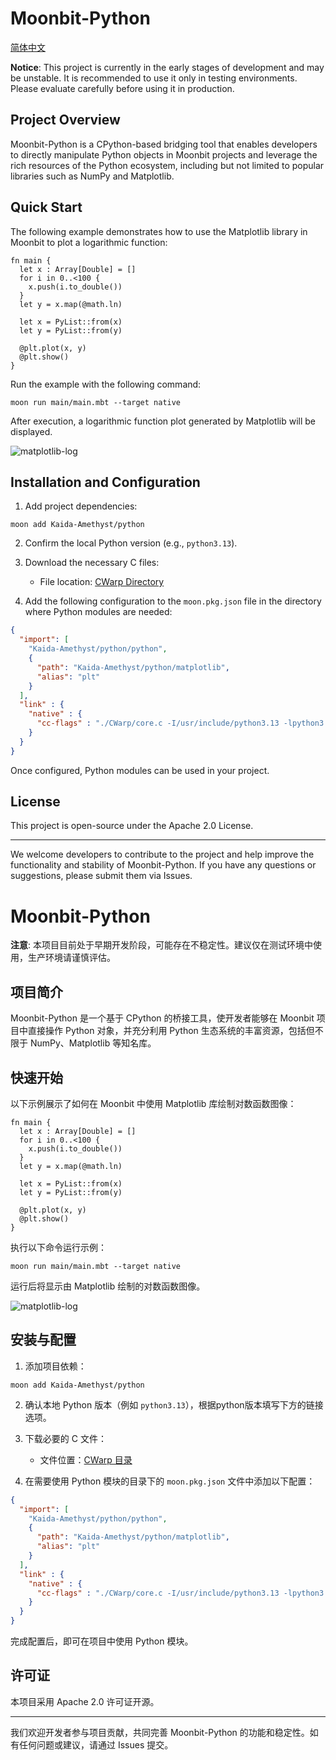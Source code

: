 # Moonbit-Python

[简体中文](#Moonbit-Python-1)

**Notice**: This project is currently in the early stages of development and may be unstable. It is recommended to use it only in testing environments. Please evaluate carefully before using it in production.

## Project Overview

Moonbit-Python is a CPython-based bridging tool that enables developers to directly manipulate Python objects in Moonbit projects and leverage the rich resources of the Python ecosystem, including but not limited to popular libraries such as NumPy and Matplotlib.

## Quick Start

The following example demonstrates how to use the Matplotlib library in Moonbit to plot a logarithmic function:

```moonbit
fn main {
  let x : Array[Double] = [] 
  for i in 0..<100 {
    x.push(i.to_double())
  }
  let y = x.map(@math.ln)

  let x = PyList::from(x)
  let y = PyList::from(y)

  @plt.plot(x, y)
  @plt.show()
}
```

Run the example with the following command:

```shell
moon run main/main.mbt --target native
```

After execution, a logarithmic function plot generated by Matplotlib will be displayed.

![matplotlib-log](https://blogimgs-1309485105.cos.ap-nanjing.myqcloud.com/pics-for-documents/moonbit-matplotlib-log.png)

## Installation and Configuration

1. Add project dependencies:

```shell
moon add Kaida-Amethyst/python
```

2. Confirm the local Python version (e.g., `python3.13`).

3. Download the necessary C files:
   - File location: [CWarp Directory](https://github.com/Kaida-Amethyst/moonbit-python/tree/master/CWarp)

4. Add the following configuration to the `moon.pkg.json` file in the directory where Python modules are needed:

```json
{
  "import": [
    "Kaida-Amethyst/python/python",
    {
      "path": "Kaida-Amethyst/python/matplotlib",
      "alias": "plt"
    }
  ],
  "link" : {
    "native" : {
      "cc-flags" : "./CWarp/core.c -I/usr/include/python3.13 -lpython3.13 -g"
    }
  }
}
```

Once configured, Python modules can be used in your project.

## License

This project is open-source under the Apache 2.0 License.

---

We welcome developers to contribute to the project and help improve the functionality and stability of Moonbit-Python. If you have any questions or suggestions, please submit them via Issues.

# Moonbit-Python

**注意**: 本项目目前处于早期开发阶段，可能存在不稳定性。建议仅在测试环境中使用，生产环境请谨慎评估。

## 项目简介

Moonbit-Python 是一个基于 CPython 的桥接工具，使开发者能够在 Moonbit 项目中直接操作 Python 对象，并充分利用 Python 生态系统的丰富资源，包括但不限于 NumPy、Matplotlib 等知名库。

## 快速开始

以下示例展示了如何在 Moonbit 中使用 Matplotlib 库绘制对数函数图像：

```moonbit
fn main {
  let x : Array[Double] = [] 
  for i in 0..<100 {
    x.push(i.to_double())
  }
  let y = x.map(@math.ln)

  let x = PyList::from(x)
  let y = PyList::from(y)

  @plt.plot(x, y)
  @plt.show()
}
```

执行以下命令运行示例：

```shell
moon run main/main.mbt --target native
```

运行后将显示由 Matplotlib 绘制的对数函数图像。

![matplotlib-log](https://blogimgs-1309485105.cos.ap-nanjing.myqcloud.com/pics-for-documents/moonbit-matplotlib-log.png)

## 安装与配置

1. 添加项目依赖：

```shell
moon add Kaida-Amethyst/python
```

2. 确认本地 Python 版本（例如 `python3.13`），根据python版本填写下方的链接选项。

3. 下载必要的 C 文件：
   - 文件位置：[CWarp 目录](https://github.com/Kaida-Amethyst/moonbit-python/tree/master/CWarp)

4. 在需要使用 Python 模块的目录下的 `moon.pkg.json` 文件中添加以下配置：

```json
{
  "import": [
    "Kaida-Amethyst/python/python",
    {
      "path": "Kaida-Amethyst/python/matplotlib",
      "alias": "plt"
    }
  ],
  "link" : {
    "native" : {
      "cc-flags" : "./CWarp/core.c -I/usr/include/python3.13 -lpython3.13 -g"
    }
  }
}
```

完成配置后，即可在项目中使用 Python 模块。

## 许可证

本项目采用 Apache 2.0 许可证开源。

---

我们欢迎开发者参与项目贡献，共同完善 Moonbit-Python 的功能和稳定性。如有任何问题或建议，请通过 Issues 提交。
